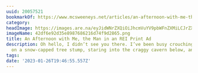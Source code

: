 ```yaml
---
uuid: 20057521
bookmarkOf: https://www.mcsweeneys.net/articles/an-afternoon-with-me-the-man-in-an-rei-print-ad
category: 
headImage: https://images.are.na/eyJidWNrZXQiOiJhcmVuYV9pbWFnZXMiLCJrZXkiOiIyMDA1NzUyMS9vcmlnaW5hbF80MmRmNmU5MmQzNWU4OTg3Njg2MjE2ZDc0ZjlkMjg2NS5wbmciLCJlZGl0cyI6eyJyZXNpemUiOnsid2lkdGgiOjEyMDAsImhlaWdodCI6MTIwMCwiZml0IjoiaW5zaWRlIiwid2l0aG91dEVubGFyZ2VtZW50Ijp0cnVlfSwid2VicCI6eyJxdWFsaXR5Ijo5MH0sImpwZWciOnsicXVhbGl0eSI6OTB9LCJyb3RhdGUiOm51bGx9fQ==?bc=0
imageName: 42df6e92d35e8987686216d74f9d2865.png
title: An Afternoon with Me, the Man in an REI Print Ad
description: Oh hello, I didn’t see you there. I’ve been busy crouching here perilously
  on a snow-capped tree stump, staring into the craggy cavern below, and t...
tags: 
date: '2023-01-26T19:46:55.557Z'
---
```

